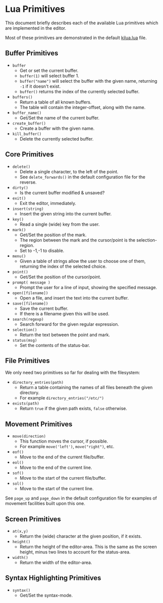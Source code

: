 # Lua Primitives

This document briefly describes each of the available Lua primitives
which are implemented in the editor.

Most of these primitives are demonstrated in the default [kilua.lua](https://github.com/skx/kilua/blob/master/kilua.lua) file.



## Buffer Primitives

* `buffer`
    * Get or set the current buffer.
    * `buffer(1)` will select buffer 1.
    * `buffer("name")` will select the buffer with the given name, returning `-1` if it doesn't exist.
    * `buffer()` returns the index of the currently selected buffer.
* `buffers()`
    * Return a table of all known buffers.
    * The table will contain the integer-offset, along with the name.
* `buffer_name()`
    * Get/Set the name of the current buffer.
* `create_buffer()`
    * Create a buffer with the given name.
* `kill_buffer()`
    * Delete the currently selected buffer.



## Core Primitives

* `delete()`
    * Delete a single character, to the left of the point.
    * See `delete_forwards()` in the default configuration file for the reverse.
* `dirty()`
    * Is the current buffer modified & unsaved?
* `exit()`
    * Exit the editor, immediately.
* `insert(string)`
    * Insert the given string into the current buffer.
* `key()`
    * Read a single (wide) key from the user.
* `mark()`
    * Get/Set the position of the mark.
    * The region between the mark and the cursor/point is the selection-region.
    * Set to -1,-1 to disable.
* `menu()`
    * Given a table of strings allow the user to choose one of them, returning the index of the selected choice.
* `point()`
    * Get/Set the position of the cursor/point.
* `prompt( message )`
    * Prompt the user for a line of input, showing the specified message.
* `open([filename])`
    * Open a file, and insert the text into the current buffer.
* `save([filename])`
    * Save the current buffer.
    * If there is a filename given this will be used.
* `search(regexp)`
    * Search forward for the given regular expression.
* `selection()`
    * Return the text between the point and mark.
* `status(msg)`
    * Set the contents of the status-bar.


## File Primitives

We only need two primitives so far for dealing with the filesystem:

* `directory_entries(path)`
     * Return a table containing the names of all files beneath the given directory.
     * For example `directory_entries("/etc/")`
* `exists(path)`
     * Return `true` if the given path exists, `false` otherwise.


## Movement Primitives

* `move(direction)`
    * This function moves the cursor, if possible.
    * For example `move('left')`, `move("right")`, etc.
* `eof()`
    * Move to the end of the current file/buffer.
* `eol()`
    * Move to the end of the current line.
* `sof()`
    * Move to the start of the current file/buffer.
* `sol()`
    * Move to the start of the current line.

See `page_up` and `page_down` in the default configuration file for examples
of movement facilities built upon this one.


## Screen Primitives

* `at(x,y)`
    * Return the (wide) character at the given position, if it exists.
* `height()`
    * Return the height of the editor-area.  This is the same as the screen height, minus two lines to account for the status-area.
* `width()`
    * Return the width of the editor-area.



## Syntax Highlighting Primitives

* `syntax()`
    * Get/Set the syntax-mode.
